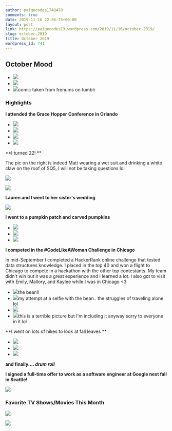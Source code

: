 ```yaml
---
author: paigecodes1748478
comments: true
date: 2019-11-16 22:56:15+00:00
layout: post
link: https://paigecodes13.wordpress.com/2019/11/16/october-2019/
slug: october-2019
title: October 2019
wordpress_id: 741
---
```





## October Mood







  * ![](https://paigecodes13.files.wordpress.com/2019/11/png-image-49259aac6fb0-1.png?w=734)
  * ![](https://paigecodes13.files.wordpress.com/2019/11/png-image-e6ff01ef4f09-1.png?w=705)
  * ![](https://paigecodes13.files.wordpress.com/2019/11/png-image-42b7e15e1e7d-1.png?w=798)comic taken from frenums on tumblr






### Highlights 







**I attended the Grace Hopper** **Conference in Orlando**







  * ![](https://paigecodes13.files.wordpress.com/2019/11/504a83ec-6d19-4e17-b1a9-54581e35f47d.jpg?w=576)
  * ![](https://paigecodes13.files.wordpress.com/2019/11/8e027e15-f0f8-49aa-9481-5eab3a33ff75.jpg?w=768)
  * ![](https://paigecodes13.files.wordpress.com/2019/11/img_1737.jpg?w=1024)
  * ![](https://paigecodes13.files.wordpress.com/2019/11/6f318847-9612-4c3b-8ef6-adf00374fd01.jpg?w=1024)







**I turned 22! **







The pic on the right is indeed Matt wearing a wet suit and drinking a white claw on the roof of SQ5, I will not be taking questions lol







![](https://paigecodes13.files.wordpress.com/2019/11/9643f15d-5375-4e86-8a11-a9a601a6587d.jpg)

![](https://paigecodes13.files.wordpress.com/2019/11/img_1832.png)







**Lauren and I went to her sister's wedding**







![](https://paigecodes13.files.wordpress.com/2019/11/fd0135d9-856d-4332-bc8c-1d94c278b182.jpg)







**I went to a pumpkin patch and carved pumpkins**







  * ![](https://paigecodes13.files.wordpress.com/2019/11/img_2019.jpg?w=768)
  * ![](https://paigecodes13.files.wordpress.com/2019/11/img_2011.jpg?w=768)
  * ![](https://paigecodes13.files.wordpress.com/2019/11/img_2049.jpg?w=768)






**I competed in the #CodeLikeAWoman Challenge in Chicago**  







In mid-September I completed a HackerRank online challenge that tested data structures knowledge. I placed in the top 40 and won a flight to Chicago to compete in a hackathon with the other top contestants. My team didn't win but it was a great experience and I learned a lot. I also got to visit with Emily, Mallory, and Kaylee while I was in Chicago <3 







  * ![](https://paigecodes13.files.wordpress.com/2019/11/img_2128.jpg?w=768)the bean!!
  * ![](https://paigecodes13.files.wordpress.com/2019/11/img_2127.jpg?w=768)my attempt at a selfie with the bean.. the struggles of traveling alone lol
  * ![](https://paigecodes13.files.wordpress.com/2019/11/img_2124.jpg?w=768)
  * ![](https://paigecodes13.files.wordpress.com/2019/11/123_1.jpeg?w=1024)this is a terrible picture but I'm including it anyway sorry to everyone in it lol






**I went on lots of hikes to look at fall leaves **







  * ![](https://paigecodes13.files.wordpress.com/2019/11/img_2260.jpg?w=768)
  * ![](https://paigecodes13.files.wordpress.com/2019/11/img_2297.jpg?w=768)
  * ![](https://paigecodes13.files.wordpress.com/2019/11/img_2273.jpg?w=768)






**and finally.... *drum roll***







**I signed a full-time offer to work as a software engineer at Google next fall in Seattle!**





![](https://paigecodes13.files.wordpress.com/2019/11/06abeb56-fe49-4d6e-aa2c-d1ddd3e5993a.jpg?w=768)





### Favorite TV Shows/Movies This Month 







![](https://paigecodes13.files.wordpress.com/2019/11/american_horror_story_title_card_9182.jpg)

![](https://paigecodes13.files.wordpress.com/2019/11/schitts-creek-5c3a50f40afac.jpg)



